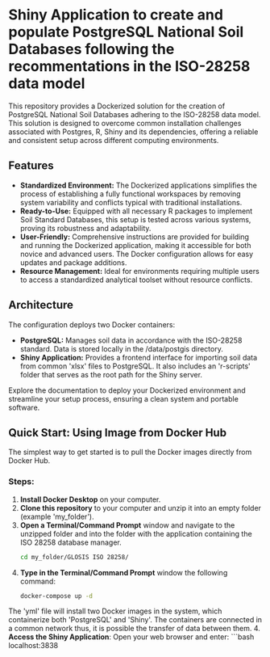 # Shiny Application to create and populate PostgreSQL National Soil Databases following the recommentations in the ISO-28258 data model

This repository provides a Dockerized solution for the creation of PostgreSQL National Soil Databases adhering to the ISO-28258 data model. This solution is designed to overcome common installation challenges associated with Postgres, R, Shiny and its dependencies, offering a reliable and consistent setup across different computing environments.

## Features
- **Standardized Environment:** The Dockerized applications simplifies the process of establishing a fully functional workspaces by removing system variability and conflicts typical with traditional installations.
- **Ready-to-Use:** Equipped with all necessary R packages to implement Soil Standard Databases, this setup is tested across various systems, proving its robustness and adaptability.
- **User-Friendly:** Comprehensive instructions are provided for building and running the Dockerized application, making it accessible for both novice and advanced users. The Docker configuration allows for easy updates and package additions.
- **Resource Management:** Ideal for environments requiring multiple users to access a standardized analytical toolset without resource conflicts.

## Architecture
The configuration deploys two Docker containers:

- **PostgreSQL:** Manages soil data in accordance with the ISO-28258 standard. Data is stored locally in the /data/postgis directory.
- **Shiny Application:** Provides a frontend interface for importing soil data from common 'xlsx' files to PostgreSQL. It also includes an 'r-scripts' folder that serves as the root path for the Shiny server.

Explore the documentation to deploy your Dockerized environment and streamline your setup process, ensuring a clean system and portable software.


## Quick Start: Using Image from Docker Hub

The simplest way to get started is to pull the Docker images directly from Docker Hub.

### Steps:
1. **Install Docker Desktop** on your computer.
2. **Clone this repository** to your computer and unzip it into an empty folder (example 'my_folder').
3. **Open a Terminal/Command Prompt** window and navigate to the unzipped folder and into the folder with the application containing the ISO 28258 database manager.
   ```bash
   cd my_folder/GLOSIS ISO 28258/
4. **Type in the Terminal/Command Prompt** window the following command:
   ```bash
   docker-compose up -d
The 'yml' file will install two Docker images in the system, which containerize both 'PostgreSQL' and 'Shiny'. The containers are connected in a common network thus, it is possible the transfer of data between them. 
4. **Access the Shiny Application**: Open your web browser and enter:
    ```bash
    localhost:3838

